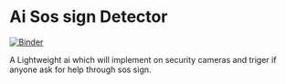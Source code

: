 # Ai  Sos sign Detector

[![Binder](https://mybinder.org/badge_logo.svg)](https://mybinder.org/v2/gh/ManojPanda3/SoS-Sign-Identifier/main)

A Lightweight ai which will implement on security cameras and triger if anyone ask for help through sos sign. 
